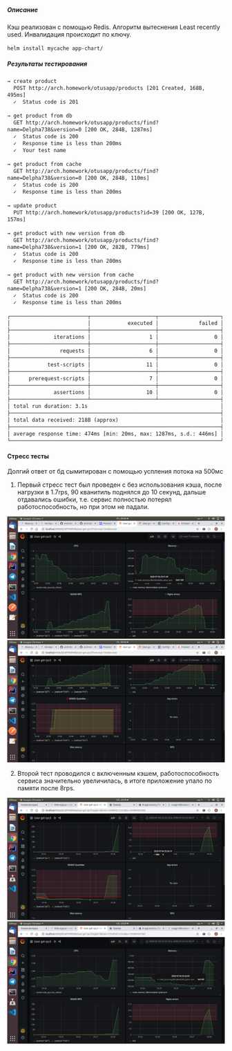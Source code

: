 ##### Описание

Кэш реализован с помощью Redis. 
Алгоритм вытеснения Least recently used. Инвалидация происходит по ключу.

`helm install mycache app-chart/`
##### Результаты тестирования

```
→ create product
  POST http://arch.homework/otusapp/products [201 Created, 168B, 495ms]
  ✓  Status code is 201

→ get product from db 
  GET http://arch.homework/otusapp/products/find?name=Delpha738&version=0 [200 OK, 284B, 1287ms]
  ✓  Status code is 200
  ✓  Response time is less than 200ms
  ✓  Your test name

→ get product from cache
  GET http://arch.homework/otusapp/products/find?name=Delpha738&version=0 [200 OK, 284B, 110ms]
  ✓  Status code is 200
  ✓  Response time is less than 200ms

→ update product
  PUT http://arch.homework/otusapp/products?id=39 [200 OK, 127B, 157ms]

→ get product with new version from db
  GET http://arch.homework/otusapp/products/find?name=Delpha738&version=1 [200 OK, 282B, 779ms]
  ✓  Status code is 200
  ✓  Response time is less than 200ms

→ get product with new version from cache
  GET http://arch.homework/otusapp/products/find?name=Delpha738&version=1 [200 OK, 284B, 20ms]
  ✓  Status code is 200
  ✓  Response time is less than 200ms

┌─────────────────────────┬─────────────────────┬────────────────────┐
│                         │            executed │             failed │
├─────────────────────────┼─────────────────────┼────────────────────┤
│              iterations │                   1 │                  0 │
├─────────────────────────┼─────────────────────┼────────────────────┤
│                requests │                   6 │                  0 │
├─────────────────────────┼─────────────────────┼────────────────────┤
│            test-scripts │                  11 │                  0 │
├─────────────────────────┼─────────────────────┼────────────────────┤
│      prerequest-scripts │                   7 │                  0 │
├─────────────────────────┼─────────────────────┼────────────────────┤
│              assertions │                  10 │                  0 │
├─────────────────────────┴─────────────────────┴────────────────────┤
│ total run duration: 3.1s                                           │
├────────────────────────────────────────────────────────────────────┤
│ total data received: 218B (approx)                                 │
├────────────────────────────────────────────────────────────────────┤
│ average response time: 474ms [min: 20ms, max: 1287ms, s.d.: 446ms] │
└────────────────────────────────────────────────────────────────────┘

```

#### Стресс тесты

Долгий ответ от бд сымитирован с помощью успления потока на 500мс
1) Первый стресс тест был проведен с без использования кэша, после нагрузки в 1.7rps, 
90 кванитиль поднялся до 10 секунд, дальше отдавались ошибки, т.е. сервис полностью потерял 
работоспособность, но при этом не падали.

![image-1](./assets/no-cache-metrics.png)
![image-1](./assets/no-cache-quntiles.png)

2) Второй тест проводился с включенным кэшем, работоспособность
сервиса значительно увеличилась, в итоге приложение упало по памяти после 8rps.

![image-1](./assets/cache-metrics2.png)
![image-1](./assets/cache-metrics.png)



